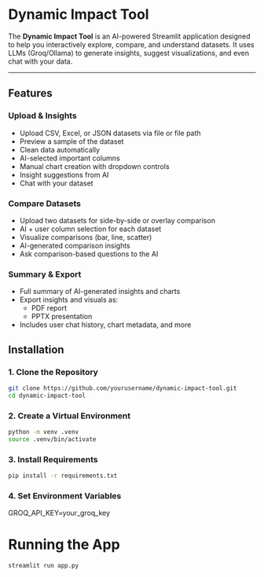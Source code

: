 # Dynamic Impact Tool

The **Dynamic Impact Tool** is an AI-powered Streamlit application designed to help you interactively explore, compare, and understand datasets. It uses LLMs (Groq/Ollama) to generate insights, suggest visualizations, and even chat with your data.

---

## Features

### Upload & Insights

- Upload CSV, Excel, or JSON datasets via file or file path
- Preview a sample of the dataset
- Clean data automatically
- AI-selected important columns
- Manual chart creation with dropdown controls
- Insight suggestions from AI
- Chat with your dataset

### Compare Datasets

- Upload two datasets for side-by-side or overlay comparison
- AI + user column selection for each dataset
- Visualize comparisons (bar, line, scatter)
- AI-generated comparison insights
- Ask comparison-based questions to the AI

### Summary & Export

- Full summary of AI-generated insights and charts
- Export insights and visuals as:
  - PDF report
  - PPTX presentation
- Includes user chat history, chart metadata, and more

## Installation

### 1. Clone the Repository

```bash
git clone https://github.com/yourusername/dynamic-impact-tool.git
cd dynamic-impact-tool
```

### 2. Create a Virtual Environment

```bash
python -m venv .venv
source .venv/bin/activate
```

### 3. Install Requirements

```bash
pip install -r requirements.txt
```

### 4. Set Environment Variables

GROQ_API_KEY=your_groq_key

# Running the App

```bash
streamlit run app.py
```

